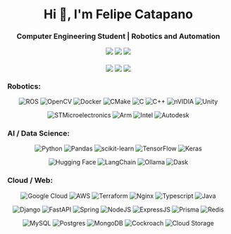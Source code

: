 <h1 align="center">Hi 👋, I'm Felipe Catapano</h1>
<h3 align="center">Computer Engineering Student | Robotics and Automation</h3>

<div align="center">
  <a target="_blank" href="https://www.linkedin.com/in/felipe-catapano/"><img src="https://img.shields.io/badge/-LinkedIn-0077B5?style=for-the-badge&logo=Linkedin&logoColor=white"></img></a>
  <a target="_blank" href="mailto:felipe_catapano@yahoo.com.br"><img src="https://img.shields.io/badge/-Email-D14836?style=for-the-badge&logo=Gmail&logoColor=white"></img></a>
  <a target="_blank" href="https://telegram.me/MekhyW"><img src="https://img.shields.io/badge/Telegram-2CA5E0?style=for-the-badge&logo=telegram&logoColor=white"> </img></a>
<div>
<br>
<div align="center">
  <img align="center" src="https://github-readme-streak-stats.herokuapp.com/?user=mekhyw&theme=dark&include_all_commits=true&count_private=true"/>
  <img align="center" src="https://github-readme-stats.vercel.app/api?username=mekhyw&show_icons=true&theme=dark&include_all_commits=true&count_private=true&rank_icon=github"/>
  <img align="center" src="https://github-readme-stats.vercel.app/api/top-langs/?username=mekhyw&theme=dark&hide=g-code,roff,jupyter%20notebook,makefile,html,c,shaderlab,asp.net,tex&layout=donut&langs_count=6"
<div>

<h3 align="left">Robotics:</h3>

![ROS](https://img.shields.io/badge/ros-%230A0FF9.svg?style=for-the-badge&logo=ros&logoColor=white)
![OpenCV](https://img.shields.io/badge/OpenCV-5C3EE8.svg?style=for-the-badge&logo=OpenCV&logoColor=white)
![Docker](https://img.shields.io/badge/docker-%230db7ed.svg?style=for-the-badge&logo=docker&logoColor=white)
![CMake](https://img.shields.io/badge/CMake-%23008FBA.svg?style=for-the-badge&logo=cmake&logoColor=white)
![C](https://img.shields.io/badge/c-%2300599C.svg?style=for-the-badge&logo=c&logoColor=white)
![C++](https://img.shields.io/badge/c++-%2300599C.svg?style=for-the-badge&logo=c%2B%2B&logoColor=white)
![nVIDIA](https://img.shields.io/badge/cuda-000000.svg?style=for-the-badge&logo=nVIDIA&logoColor=green)
![Unity](https://img.shields.io/badge/Unity-FFFFFF.svg?style=for-the-badge&logo=Unity&logoColor=black)

![STMicroelectronics](https://img.shields.io/badge/STMicroelectronics-03234B.svg?style=for-the-badge&logo=STMicroelectronics&logoColor=white)
![Arm](https://img.shields.io/badge/Arm-0091BD.svg?style=for-the-badge&logo=Arm&logoColor=white)
![Intel](https://img.shields.io/badge/Intel-0071C5.svg?style=for-the-badge&logo=Intel&logoColor=white)
![Autodesk](https://img.shields.io/badge/Autodesk-000000.svg?style=for-the-badge&logo=Autodesk&logoColor=white)
  
<h3 align="left">AI / Data Science:</h3>

![Python](https://img.shields.io/badge/python-3670A0?style=for-the-badge&logo=python&logoColor=ffdd54)
![Pandas](https://img.shields.io/badge/pandas-%23150458.svg?style=for-the-badge&logo=pandas&logoColor=white)
![scikit-learn](https://img.shields.io/badge/scikit--learn-%23F7931E.svg?style=for-the-badge&logo=scikit-learn&logoColor=white)
![TensorFlow](https://img.shields.io/badge/TensorFlow-%23FF6F00.svg?style=for-the-badge&logo=TensorFlow&logoColor=white)
![Keras](https://img.shields.io/badge/keras-%23D00000.svg?style=for-the-badge&logo=Keras&logoColor=white)

![Hugging Face](https://img.shields.io/badge/Hugging%20Face-FFD21E.svg?style=for-the-badge&logo=Hugging-Face&logoColor=black)
![LangChain](https://img.shields.io/badge/LangChain-1C3C3C.svg?style=for-the-badge&logo=LangChain&logoColor=white)
![Ollama](https://img.shields.io/badge/Ollama-000000.svg?style=for-the-badge&logo=Ollama&logoColor=white)
![Dask](https://img.shields.io/badge/Dask-FC6E6B.svg?style=for-the-badge&logo=Dask&logoColor=white)
  
<h3 align="left">Cloud / Web:</h3>

![Google Cloud](https://img.shields.io/badge/Google%20Cloud-4285F4.svg?style=for-the-badge&logo=Google-Cloud&logoColor=white)
![AWS](https://img.shields.io/badge/AWS-232F3E.svg?style=for-the-badge&logo=Amazon-Web-Services&logoColor=white)
![Terraform](https://img.shields.io/badge/terraform-%23844FBA?style=for-the-badge&logo=terraform&logoColor=white)
![Nginx](https://img.shields.io/badge/NGINX-009639.svg?style=for-the-badge&logo=NGINX&logoColor=white)
![Typescript](https://img.shields.io/badge/typescript-%233178C6?style=for-the-badge&logo=typescript&logoColor=white)
![Java](https://img.shields.io/badge/java-%23ED8B00.svg?style=for-the-badge&logo=openjdk&logoColor=white)

![Django](https://img.shields.io/badge/django-%23092E20.svg?style=for-the-badge&logo=django&logoColor=white)
![FastAPI](https://img.shields.io/badge/FastAPI-009688.svg?style=for-the-badge&logo=FastAPI&logoColor=white)
![Spring](https://img.shields.io/badge/Spring-6DB33F.svg?style=for-the-badge&logo=Spring&logoColor=white)
![NodeJS](https://img.shields.io/badge/node.js-6DA55F?style=for-the-badge&logo=node.js&logoColor=white)
![ExpressJS](https://img.shields.io/badge/Express-000000.svg?style=for-the-badge&logo=Express&logoColor=white)
![Prisma](https://img.shields.io/badge/prisma-%232D3748.svg?style=for-the-badge&logo=prisma&logoColor=white)
![Redis](https://img.shields.io/badge/Redis-FF4438.svg?style=for-the-badge&logo=Redis&logoColor=white)

![MySQL](https://img.shields.io/badge/mysql-%234479A1.svg?style=for-the-badge&logo=mysql&logoColor=white)
![Postgres](https://img.shields.io/badge/postgres-%23316192.svg?style=for-the-badge&logo=postgresql&logoColor=white)
![MongoDB](https://img.shields.io/badge/MongoDB-%234ea94b.svg?style=for-the-badge&logo=mongodb&logoColor=white)
![Cockroach](https://img.shields.io/badge/Cockroach%20Labs-6933FF.svg?style=for-the-badge&logo=Cockroach-Labs&logoColor=white)
![Cloud Storage](https://img.shields.io/badge/Google%20Cloud%20Storage-AECBFA.svg?style=for-the-badge&logo=Google-Cloud-Storage&logoColor=black)
